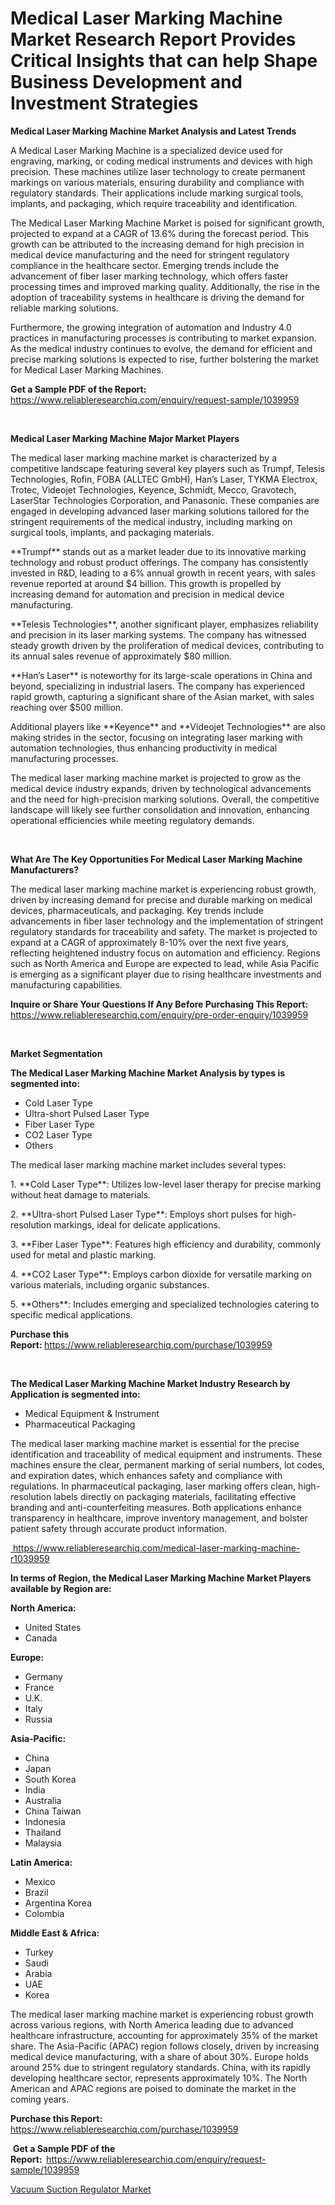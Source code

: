 <p><h1>Medical Laser Marking Machine Market Research Report Provides Critical Insights that can help Shape Business Development and Investment Strategies</h1></p><p><strong>Medical Laser Marking Machine Market Analysis and Latest Trends</strong></p>
<p><p>A Medical Laser Marking Machine is a specialized device used for engraving, marking, or coding medical instruments and devices with high precision. These machines utilize laser technology to create permanent markings on various materials, ensuring durability and compliance with regulatory standards. Their applications include marking surgical tools, implants, and packaging, which require traceability and identification.</p><p>The Medical Laser Marking Machine Market is poised for significant growth, projected to expand at a CAGR of 13.6% during the forecast period. This growth can be attributed to the increasing demand for high precision in medical device manufacturing and the need for stringent regulatory compliance in the healthcare sector. Emerging trends include the advancement of fiber laser marking technology, which offers faster processing times and improved marking quality. Additionally, the rise in the adoption of traceability systems in healthcare is driving the demand for reliable marking solutions.</p><p>Furthermore, the growing integration of automation and Industry 4.0 practices in manufacturing processes is contributing to market expansion. As the medical industry continues to evolve, the demand for efficient and precise marking solutions is expected to rise, further bolstering the market for Medical Laser Marking Machines.</p></p>
<p><strong>Get a Sample PDF of the Report:&nbsp;</strong> <a href="https://www.reliableresearchiq.com/enquiry/request-sample/1039959?utm_campaign=2246&utm_medium=2&utm_source=Github&utm_content=ia&utm_term=03032025&utm_id=medical-laser-marking-machine">https://www.reliableresearchiq.com/enquiry/request-sample/1039959</a></p>
<p>&nbsp;</p>
<p><strong>Medical Laser Marking Machine Major Market Players</strong></p>
<p><p>The medical laser marking machine market is characterized by a competitive landscape featuring several key players such as Trumpf, Telesis Technologies, Rofin, FOBA (ALLTEC GmbH), Han’s Laser, TYKMA Electrox, Trotec, Videojet Technologies, Keyence, Schmidt, Mecco, Gravotech, LaserStar Technologies Corporation, and Panasonic. These companies are engaged in developing advanced laser marking solutions tailored for the stringent requirements of the medical industry, including marking on surgical tools, implants, and packaging materials.</p><p>**Trumpf** stands out as a market leader due to its innovative marking technology and robust product offerings. The company has consistently invested in R&D, leading to a 6% annual growth in recent years, with sales revenue reported at around $4 billion. This growth is propelled by increasing demand for automation and precision in medical device manufacturing.</p><p>**Telesis Technologies**, another significant player, emphasizes reliability and precision in its laser marking systems. The company has witnessed steady growth driven by the proliferation of medical devices, contributing to its annual sales revenue of approximately $80 million.</p><p>**Han’s Laser** is noteworthy for its large-scale operations in China and beyond, specializing in industrial lasers. The company has experienced rapid growth, capturing a significant share of the Asian market, with sales reaching over $500 million.</p><p>Additional players like **Keyence** and **Videojet Technologies** are also making strides in the sector, focusing on integrating laser marking with automation technologies, thus enhancing productivity in medical manufacturing processes.</p><p>The medical laser marking machine market is projected to grow as the medical device industry expands, driven by technological advancements and the need for high-precision marking solutions. Overall, the competitive landscape will likely see further consolidation and innovation, enhancing operational efficiencies while meeting regulatory demands.</p></p>
<p>&nbsp;</p>
<p><strong>What Are The Key Opportunities For Medical Laser Marking Machine Manufacturers?</strong></p>
<p><p>The medical laser marking machine market is experiencing robust growth, driven by increasing demand for precise and durable marking on medical devices, pharmaceuticals, and packaging. Key trends include advancements in fiber laser technology and the implementation of stringent regulatory standards for traceability and safety. The market is projected to expand at a CAGR of approximately 8-10% over the next five years, reflecting heightened industry focus on automation and efficiency. Regions such as North America and Europe are expected to lead, while Asia Pacific is emerging as a significant player due to rising healthcare investments and manufacturing capabilities.</p></p>
<p><strong>Inquire or Share Your Questions If Any Before Purchasing This Report:</strong> <a href="https://www.reliableresearchiq.com/enquiry/pre-order-enquiry/1039959?utm_campaign=2246&utm_medium=2&utm_source=Github&utm_content=ia&utm_term=03032025&utm_id=medical-laser-marking-machine">https://www.reliableresearchiq.com/enquiry/pre-order-enquiry/1039959</a></p>
<p>&nbsp;</p>
<p><strong>Market Segmentation</strong></p>
<p><strong>The Medical Laser Marking Machine Market Analysis by types is segmented into:</strong></p>
<p><ul><li>Cold Laser Type</li><li>Ultra-short Pulsed Laser Type</li><li>Fiber Laser Type</li><li>CO2 Laser Type</li><li>Others</li></ul></p>
<p><p>The medical laser marking machine market includes several types: </p><p>1. **Cold Laser Type**: Utilizes low-level laser therapy for precise marking without heat damage to materials.</p><p>2. **Ultra-short Pulsed Laser Type**: Employs short pulses for high-resolution markings, ideal for delicate applications.</p><p>3. **Fiber Laser Type**: Features high efficiency and durability, commonly used for metal and plastic marking.</p><p>4. **CO2 Laser Type**: Employs carbon dioxide for versatile marking on various materials, including organic substances.</p><p>5. **Others**: Includes emerging and specialized technologies catering to specific medical applications.</p></p>
<p><strong>Purchase this Report:&nbsp;</strong><a href="https://www.reliableresearchiq.com/purchase/1039959?utm_campaign=2246&utm_medium=2&utm_source=Github&utm_content=ia&utm_term=03032025&utm_id=medical-laser-marking-machine">https://www.reliableresearchiq.com/purchase/1039959</a></p>
<p>&nbsp;</p>
<p><strong>The Medical Laser Marking Machine Market Industry Research by Application is segmented into:</strong></p>
<p><ul><li>Medical Equipment & Instrument</li><li>Pharmaceutical Packaging</li></ul></p>
<p><p>The medical laser marking machine market is essential for the precise identification and traceability of medical equipment and instruments. These machines ensure the clear, permanent marking of serial numbers, lot codes, and expiration dates, which enhances safety and compliance with regulations. In pharmaceutical packaging, laser marking offers clean, high-resolution labels directly on packaging materials, facilitating effective branding and anti-counterfeiting measures. Both applications enhance transparency in healthcare, improve inventory management, and bolster patient safety through accurate product information.</p></p>
<p><a href="https://www.reliableresearchiq.com/medical-laser-marking-machine-r1039959?utm_campaign=2246&utm_medium=2&utm_source=Github&utm_content=ia&utm_term=03032025&utm_id=medical-laser-marking-machine">&nbsp;https://www.reliableresearchiq.com/medical-laser-marking-machine-r1039959</a></p>
<p><strong>In terms of Region, the Medical Laser Marking Machine Market Players available by Region are:</strong></p>
<p>
    <p> <strong> North America: </strong>
        <ul>
            <li>United States</li>
            <li>Canada</li>
        </ul>
        </p> 
    <p> <strong> Europe: </strong>
        <ul>
            <li>Germany</li>
            <li>France</li>
            <li>U.K.</li>
            <li>Italy</li>
            <li>Russia</li>
        </ul>
        </p> 
    <p> <strong> Asia-Pacific: </strong>
        <ul>
            <li>China</li>
            <li>Japan</li>
            <li>South Korea</li>
            <li>India</li>
            <li>Australia</li>
            <li>China Taiwan</li>
            <li>Indonesia</li>
            <li>Thailand</li>
            <li>Malaysia</li>
        </ul>
        </p> 
    <p> <strong> Latin America: </strong>
        <ul>
            <li>Mexico</li>
            <li>Brazil</li>
            <li>Argentina Korea</li>
            <li>Colombia</li>
        </ul>
        </p> 
    <p> <strong> Middle East & Africa: </strong>
        <ul>
            <li>Turkey</li>
            <li>Saudi</li>
            <li>Arabia</li>
            <li>UAE</li>
            <li>Korea</li>
        </ul>
    </p>
    </p>
<p><p>The medical laser marking machine market is experiencing robust growth across various regions, with North America leading due to advanced healthcare infrastructure, accounting for approximately 35% of the market share. The Asia-Pacific (APAC) region follows closely, driven by increasing medical device manufacturing, with a share of about 30%. Europe holds around 25% due to stringent regulatory standards. China, with its rapidly developing healthcare sector, represents approximately 10%. The North American and APAC regions are poised to dominate the market in the coming years.</p></p>
<p><strong>Purchase this Report: </strong><a href="https://www.reliableresearchiq.com/purchase/1039959?utm_campaign=2246&utm_medium=2&utm_source=Github&utm_content=ia&utm_term=03032025&utm_id=medical-laser-marking-machine">https://www.reliableresearchiq.com/purchase/1039959</a></p>
<p>&nbsp;<strong>Get a Sample PDF of the Report:&nbsp;&nbsp;</strong><a href="https://www.reliableresearchiq.com/enquiry/request-sample/1039959?utm_campaign=2246&utm_medium=2&utm_source=Github&utm_content=ia&utm_term=03032025&utm_id=medical-laser-marking-machine">https://www.reliableresearchiq.com/enquiry/request-sample/1039959</a></p>
<p><strong></strong></p>
<p><p><a href="https://github.com/donsonjupa/Market-Research-Report-List-1/blob/main/vacuum-suction-regulator-market.md?utm_campaign=2246&utm_medium=2&utm_source=Github&utm_content=ia&utm_term=03032025&utm_id=medical-laser-marking-machine">Vacuum Suction Regulator Market</a></p></p>